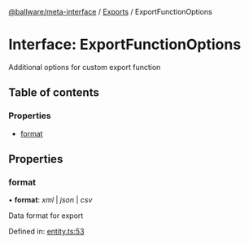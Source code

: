 [@ballware/meta-interface](../README.md) / [Exports](../modules.md) / ExportFunctionOptions

# Interface: ExportFunctionOptions

Additional options for custom export function

## Table of contents

### Properties

- [format](exportfunctionoptions.md#format)

## Properties

### format

• **format**: *xml* \| *json* \| *csv*

Data format for export

Defined in: [entity.ts:53](https://github.com/ballware/ballware-client/blob/5f55ce4/packages/meta-interface/src/entity.ts#L53)
